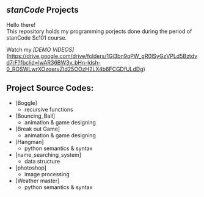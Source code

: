 ## *stanCode* Projects
Hello there!\
This repository holds my programming porjects done during the period of stanCode Sc101 course.

Watch my *[DEMO VIDEOS]* (https://drive.google.com/drive/folders/1Gi3bn9qPW_gR0ISyGzVPLd5Bztdvd7rF?fbclid=IwAR36BW3v_bHn-Idsh-0_ROSWLwrXOzoervZId25OOzH2LX4b6FCGDfULdDg)

## Project Source Codes:
* [Boggle] 
  * recursive functions
* [Bouncing_Ball]
  * animation & game designing
* [Break out Game]
  * animation & game designing
* [Hangman]
  * python semantics & syntax
* [name_searching_system]
  * data structure
* [photoshop]  
  * image processing
* [Weather master]
  * python semantics & syntax
